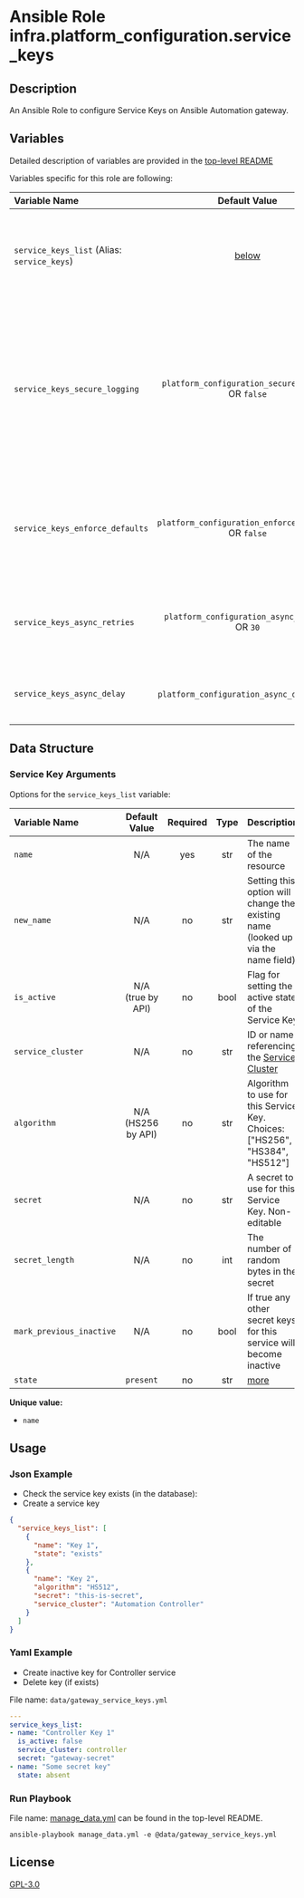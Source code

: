 # Ansible Role infra.platform_configuration.service_keys

## Description

An Ansible Role to configure Service Keys on Ansible Automation gateway.

## Variables

Detailed description of variables are provided in the [top-level README](../../README.md)

Variables specific for this role are following:

| Variable Name                                         |                    Default Value                    | Required | Description                                                                                                                                                        |                                                      |
|:------------------------------------------------------|:---------------------------------------------------:|:--------:|:-------------------------------------------------------------------------------------------------------------------------------------------------------------------|:----------------------------------------------------:|
| `service_keys_list` (Alias: `service_keys`)        |           [below](#service-key-arguments)           |   yes    | Data structure describing your service_key entries described below.                                                                                                |        [more](../../README.md#data-variables)        |
| `service_keys_secure_logging`   |  `platform_configuration_secure_logging` OR `false`  |    no    | Whether or not to include the sensitive service_key role tasks in the log. Set this value to `True` if you will be providing your sensitive values from elsewhere. |   [more](../../README.md#secure-logging-variables)   |
| `service_keys_enforce_defaults` | `platform_configuration_enforce_defaults` OR `false` |    no    | Whether or not to enforce default option values on only the service key role.                                                                                      |      [more](../../README.md#enforcing-defaults)      |
| `service_keys_async_retries`    |    `platform_configuration_async_retries` OR `30`    |    no    | This variable sets the number of retries to attempt for the role.                                                                                                  | [more](../../README.md#asynchronous-retry-variables) |
| `service_keys_async_delay`      |     `platform_configuration_async_delay` OR `1`      |    no    | This sets the delay between retries for the role.                                                                                                                  | [more](../../README.md#asynchronous-retry-variables) |

## Data Structure

### Service Key Arguments

Options for the `service_keys_list` variable:

| Variable Name            |   Default Value    | Required | Type | Description                                                                      |
|:-------------------------|:------------------:|:--------:|:----:|:---------------------------------------------------------------------------------|
| `name`                   |        N/A         |   yes    | str  | The name of the resource                                                         |
| `new_name`               |        N/A         |    no    | str  | Setting this option will change the existing name (looked up via the name field) |
| `is_active`              | N/A (true by API)  |    no    | bool | Flag for setting the active state of the Service Key                             |
| `service_cluster`        |        N/A         |    no    | str  | ID or name referencing the [Service Cluster](../service_clusters/README.md)      |
| `algorithm`              | N/A (HS256 by API) |    no    | str  | Algorithm to use for this Service Key. Choices: ["HS256", "HS384", "HS512"]      |
| `secret`                 |        N/A         |    no    | str  | A secret to use for this Service Key. Non-editable                               |
| `secret_length`          |        N/A         |    no    | int  | The number of random bytes in the secret                                         |
| `mark_previous_inactive` |        N/A         |    no    | bool | If true any other secret keys for this service will become inactive              |
| `state`                  |     `present`      |    no    | str  | [more](../../README.md#state-variable)                                           |

**Unique value:**

- `name`

## Usage

### Json Example

- Check the service key exists (in the database):
- Create a service key

```json
{
  "service_keys_list": [
    {
      "name": "Key 1",
      "state": "exists"
    },
    {
      "name": "Key 2",
      "algorithm": "HS512",
      "secret": "this-is-secret",
      "service_cluster": "Automation Controller"
    }
  ]
}
```

### Yaml Example

- Create inactive key for Controller service
- Delete key (if exists)

File name: `data/gateway_service_keys.yml`

```yaml
---
service_keys_list:
- name: "Controller Key 1"
  is_active: false
  service_cluster: controller
  secret: "gateway-secret"
- name: "Some secret key"
  state: absent
```

### Run Playbook

File name: [manage_data.yml](../../README.md#example-ansible-playbook) can be found in the top-level README.

```shell
ansible-playbook manage_data.yml -e @data/gateway_service_keys.yml
```

## License

[GPL-3.0](https://github.com/redhat-cop/aap_configuration#licensing)

